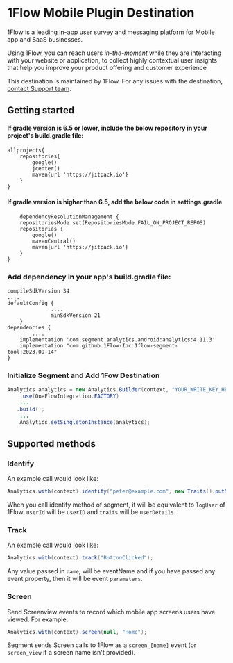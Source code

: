 
# 1Flow Mobile Plugin Destination

1Flow is a leading in-app user survey and messaging platform for Mobile app and SaaS businesses.

Using 1Flow, you can reach users _in-the-moment_ while they are interacting with your website or application, to collect highly contextual user insights that help you improve your product offering and customer experience

This destination is maintained by 1Flow. For any issues with the destination, [contact Support team](mailto:support@1flow.app).

## Getting started

#### If gradle version is 6.5 or lower, include the below repository in your project's build.gradle file:
```
allprojects{
	repositories{
        google()
        jcenter()
        maven{url 'https://jitpack.io'} 
    }
}
```

#### If gradle version is higher than 6.5, add the below code in settings.gradle
```
    dependencyResolutionManagement {
    repositoriesMode.set(RepositoriesMode.FAIL_ON_PROJECT_REPOS)
    repositories {
        google()
        mavenCentral()
        maven{url 'https://jitpack.io'}
    }
}
```

### Add dependency in your app's build.gradle file:
```
compileSdkVersion 34
....
defaultConfig {
		      ....
		      minSdkVersion 21
    }
dependencies {
		....
    implementation 'com.segment.analytics.android:analytics:4.11.3'
    implementation "com.github.1Flow-Inc:1flow-segment-tool:2023.09.14"
}
```

### Initialize Segment and Add 1Fow Destination
```java
Analytics analytics = new Analytics.Builder(context, "YOUR_WRITE_KEY_HERE")
    .use(OneFlowIntegration.FACTORY)
    ...
   .build();
    ...
    Analytics.setSingletonInstance(analytics);
```
## Supported methods

### Identify
An example call would look like:

```java
Analytics.with(context).identify("peter@example.com", new Traits().putName("Peter Gibbons"), null);
```
When you call identify method of segment, it will be equivalent to `logUser` of 1Flow. `userId` will be `userID` and `traits` will be `userDetails`.

### Track
An example call would look like:

```java
Analytics.with(context).track("ButtonClicked");
```
Any value passed in `name`, will be eventName and if you have passed any event property, then it will be event `parameters`.

### Screen

Send Screenview events to record which mobile app screens users have viewed. For example:

```java
Analytics.with(context).screen(null, "Home");
```

Segment sends Screen calls to 1Flow as a `screen_[name]` event (or `screen_view` if a screen name isn't provided).
